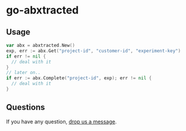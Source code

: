 # go-abxtracted

## Usage

```go
var abx = abxtracted.New()
exp, err := abx.Get("project-id", "customer-id", "experiment-key")
if err != nil {
  // deal with it
}
// later on..
if err := abx.Complete("project-id", exp); err != nil {
  // deal with it
}
```

## Questions

If you have any question, [drop us a message](https://abxtracted.com/contact).
